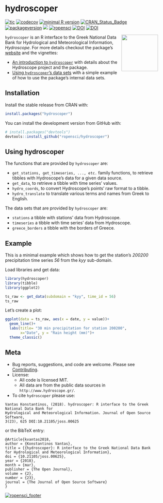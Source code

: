 hydroscoper
================

<!-- README.md is generated from README.Rmd. Please edit that file -->

[![tic](https://github.com/ropensci/hydroscoper/workflows/tic/badge.svg?branch=master)](https://github.com/ropensci/hydroscoper/actions)
[![codecov](https://codecov.io/github/ropensci/hydroscoper/branch/master/graphs/badge.svg)](https://app.codecov.io/gh/ropensci/hydroscoper)
[![minimal R
version](https://img.shields.io/badge/R%3E%3D-3.4-6666ff.svg)](https://cran.r-project.org/)
[![CRAN_Status_Badge](http://www.r-pkg.org/badges/version/hydroscoper)](https://cran.r-project.org/package=hydroscoper)
[![packageversion](https://img.shields.io/badge/Package%20version-1.7.0-orange.svg?style=flat-square)](https://github.com/ropensci/hydroscoper)
[![](https://cranlogs.r-pkg.org/badges/grand-total/hydroscoper)](https://cran.r-project.org/package=hydroscoper)
[![ropensci](https://badges.ropensci.org/185_status.svg)](https://github.com/ropensci/software-review/issues/185)
[![DOI](https://zenodo.org/badge/DOI/10.5281/zenodo.1196540.svg)](https://doi.org/10.5281/zenodo.1196540)
[![DOI](http://joss.theoj.org/papers/10.21105/joss.00625/status.svg)](https://doi.org/10.21105/joss.00625)

<img src="https://github.com/ropensci/hydroscoper/raw/master/man/figures/hydroscoper_hex.png" align = "right" width = 120/>

`hydroscoper` is an R interface to the Greek National Data Bank for
Hydrological and Meteorological Information, *Hydroscope*. For more
details checkout the package’s
[website](https://docs.ropensci.org/hydroscoper/) and the vignettes:

- [An introduction to
  `hydroscoper`](https://docs.ropensci.org/hydroscoper/articles/intro_hydroscoper.html)
  with details about the Hydroscope project and the package.
- [Using `hydroscoper`’s data
  sets](https://docs.ropensci.org/hydroscoper/articles/stations_with_data.html)
  with a simple example of how to use the package’s internal data sets.

## Installation

Install the stable release from CRAN with:

``` r
install.packages("hydroscoper")
```

You can install the development version from GitHub with:

``` r
# install.packages("devtools")
devtools::install_github("ropensci/hydroscoper")
```

## Using hydroscoper

The functions that are provided by `hydroscoper` are:

- `get_stations, get_timeseries, ..., etc.` family functions, to
  retrieve tibbles with Hydroscope’s data for a given data source.
- `get_data`, to retrieve a tibble with time series’ values.  
- `hydro_coords`, to convert Hydroscope’s points’ raw format to a
  tibble.
- `hydro_translate` to translate various terms and names from Greek to
  English.

The data sets that are provided by `hydroscoper` are:

- `stations` a tibble with stations’ data from Hydroscope.
- `timeseries` a tibble with time series’ data from Hydroscope.
- `greece_borders` a tibble with the borders of Greece.

## Example

This is a minimal example which shows how to get the station’s *200200*
precipitation time series *56* from the *kyy* sub-domain.

Load libraries and get data:

``` r
library(hydroscoper)
library(tibble)
library(ggplot2)

ts_raw <- get_data(subdomain = "kyy", time_id = 56)
ts_raw
```

Let’s create a plot:

``` r
ggplot(data = ts_raw, aes(x = date, y = value))+
  geom_line()+
  labs(title= "30 min precipitation for station 200200",
       x="Date", y = "Rain height (mm)")+
  theme_classic()
```

## Meta

- Bug reports, suggestions, and code are welcome. Please see
  [Contributing](https://github.com/ropensci/hydroscoper/blob/master/CONTRIBUTING.md).
- License:
  - All code is licensed MIT.
  - All data are from the public data sources in
    `http://www.hydroscope.gr/`.
- To cite `hydroscoper` please use:

<!-- -->

    Vantas Konstantinos, (2018). hydroscoper: R interface to the Greek National Data Bank for
    Hydrological and Meteorological Information. Journal of Open Source Software,
    3(23), 625 DOI:10.21105/joss.00625

or the BibTeX entry:

    @Article{kvantas2018,
    author = {Konstantinos Vantas},
    title = {{hydroscoper}: R interface to the Greek National Data Bank for Hydrological and Meteorological Information},
    doi = {10.21105/joss.00625},
    year = {2018},
    month = {mar},
    publisher = {The Open Journal},
    volume = {2},
    number = {23},
    journal = {The Journal of Open Source Software}
    }

[![ropensci_footer](http://ropensci.org/public_images/github_footer.png)](https://ropensci.org)
